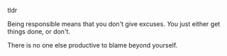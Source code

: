 tldr

Being responsible means that you don't give excuses. *You* just either get things done, or don't. 

There is no one else productive to blame beyond yourself. 
